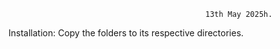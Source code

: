                                                 13th May 2025h.


Installation: Copy the folders to its respective directories. 
